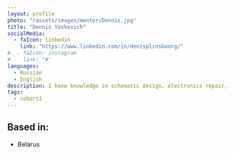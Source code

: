 ```yaml
---
layout: profile
photo: "/assets/images/mentor/Dennis.jpg"
title: "Dennis Yaskevich"
socialMedia:
  - faIcon: linkedin
    link: "https://www.linkedin.com/in/denisplinsboorg/"
#  - faIcon: instagram
#    link: "#"
languages:
  - Russian
  - English
description: I have knowledge in schematic design, electronics repair, SPICE simulation, GitHub open source apps user.
tags:
  - cohort1
---
```


## Based in:
- Belarus